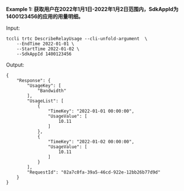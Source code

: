 **Example 1: 获取用户在2022年1月1日-2022年1月2日范围内，SdkAppId为1400123456的应用的用量明细。**



Input: 

```
tccli trtc DescribeRelayUsage --cli-unfold-argument  \
    --EndTime 2022-01-01 \
    --StartTime 2022-01-02 \
    --SdkAppId 1400123456
```

Output: 
```
{
    "Response": {
        "UsageKey": [
            "Bandwidth"
        ],
        "UsageList": [
            {
                "TimeKey": "2022-01-01 00:00:00",
                "UsageValue": [
                    10.11
                ]
            },
            {
                "TimeKey": "2022-01-02 00:00:00",
                "UsageValue": [
                    10.11
                ]
            }
        ],
        "RequestId": "02a7c0fa-39a5-46cd-922e-12bb26b77d9d"
    }
}
```

